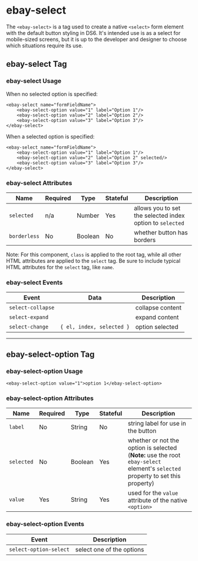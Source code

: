 # ebay-select

The `<ebay-select>` is a tag used to create a native `<select>` form element with the default button styling in DS6. It's intended use is as a select for mobile-sized screens, but it is up to the developer and designer to choose which situations require its use.

## ebay-select Tag

### ebay-select Usage

When no selected option is specified:

```marko
<ebay-select name="formFieldName">
    <ebay-select-option value="1" label="Option 1"/>
    <ebay-select-option value="2" label="Option 2"/>
    <ebay-select-option value="3" label="Option 3"/>
</ebay-select>
```

When a selected option is specified:

```marko
<ebay-select name="formFieldName">
    <ebay-select-option value="1" label="Option 1"/>
    <ebay-select-option value="2" label="Option 2" selected/>
    <ebay-select-option value="3" label="Option 3"/>
</ebay-select>
```

### ebay-select Attributes

Name | Required | Type | Stateful | Description
--- | --- | --- | --- | ---
`selected` | n/a | Number | Yes | allows you to set the selected index option to `selected`
`borderless` | No | Boolean | No | whether button has borders

Note: For this component, `class` is applied to the root tag, while all other HTML attributes are applied to the `select` tag.
Be sure to include typical HTML attributes for the `select` tag, like `name`.

### ebay-select Events

Event | Data |  Description
--- | --- | ---
`select-collapse` | | collapse content
`select-expand` | | expand content
`select-change` | `{ el, index, selected }` | option selected

---

## ebay-select-option Tag

### ebay-select-option Usage

```marko
<ebay-select-option value="1">option 1</ebay-select-option>
```

### ebay-select-option Attributes

Name | Required | Type | Stateful | Description
--- | --- | --- | --- | ---
`label` | No | String | No | string label for use in the button
`selected` | No | Boolean | Yes | whether or not the option is selected (**Note:** use the root `ebay-select` element's `selected` property to set this property)
`value` | Yes | String | Yes | used for the `value` attribute of the native `<option>`

### ebay-select-option Events

Event | Description
--- | ---
`select-option-select` | select one of the options
